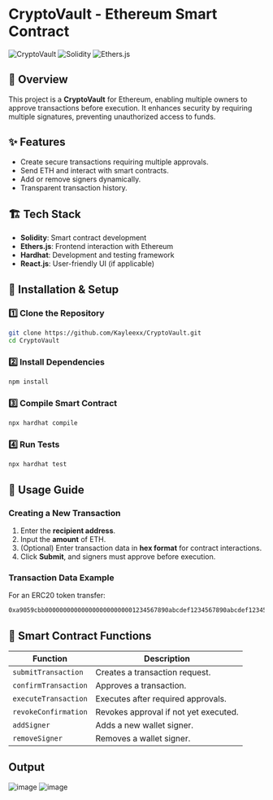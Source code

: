 # CryptoVault - Ethereum Smart Contract

![CryptoVault](https://img.shields.io/badge/Blockchain-Ethereum-blue.svg)
![Solidity](https://img.shields.io/badge/Smart_Contract-Solidity-orange.svg)
![Ethers.js](https://img.shields.io/badge/Web3-Library-green.svg)

## 📌 Overview
This project is a **CryptoVault** for Ethereum, enabling multiple owners to approve transactions before execution. It enhances security by requiring multiple signatures, preventing unauthorized access to funds.

## ✨ Features
- Create secure transactions requiring multiple approvals.
- Send ETH and interact with smart contracts.
- Add or remove signers dynamically.
- Transparent transaction history.

## 🏗️ Tech Stack
- **Solidity**: Smart contract development
- **Ethers.js**: Frontend interaction with Ethereum
- **Hardhat**: Development and testing framework
- **React.js**: User-friendly UI (if applicable)

## 🚀 Installation & Setup
### **1️⃣ Clone the Repository**
```sh
git clone https://github.com/Kayleexx/CryptoVault.git
cd CryptoVault
```

### **2️⃣ Install Dependencies**
```sh
npm install
```

### **3️⃣ Compile Smart Contract**
```sh
npx hardhat compile
```

### **4️⃣ Run Tests**
```sh
npx hardhat test
```

## 🎯 Usage Guide
### **Creating a New Transaction**
1. Enter the **recipient address**.
2. Input the **amount** of ETH.
3. (Optional) Enter transaction data in **hex format** for contract interactions.
4. Click **Submit**, and signers must approve before execution.

### **Transaction Data Example**
For an ERC20 token transfer:
```sh
0xa9059cbb0000000000000000000000001234567890abcdef1234567890abcdef123456780000000000000000000000000000000000000000000000000000000000000186a0
```

## 🔑 Smart Contract Functions
| Function            | Description |
|---------------------|-------------|
| `submitTransaction` | Creates a transaction request. |
| `confirmTransaction` | Approves a transaction. |
| `executeTransaction` | Executes after required approvals. |
| `revokeConfirmation` | Revokes approval if not yet executed. |
| `addSigner` | Adds a new wallet signer. |
| `removeSigner` | Removes a wallet signer. |

## Output
![image](https://github.com/user-attachments/assets/aa0828a5-2ed9-4d44-930a-a0821511cad4)
![image](https://github.com/user-attachments/assets/c40676b4-f8b8-441f-b120-a093554a5519)

